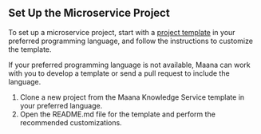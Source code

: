 <?xml version="1.0" encoding="utf-8"?>
<html xmlns:MadCap="http://www.madcapsoftware.com/Schemas/MadCap.xsd" MadCap:lastBlockDepth="6" MadCap:lastHeight="349" MadCap:lastWidth="1863" class="task">
    <head><title>Set Up the Microservice Project</title>
    </head>
    <body>
        <h2>Set Up the Microservice Project</h2>
        <p class="BodyText">To set up a microservice project, start with a <a href="AboutKnowledgeServiceTemplates.htm" target="_self">project template</a> in your preferred programming language, and follow the instructions to customize the template.</p>
        <p class="Note">If your preferred programming language is not available, Maana can work with you to develop a template or send a pull request to include the language.</p>
        <ol>
            <li>Clone a new project from the Maana Knowledge Service template in your preferred language.</li>
            <li>Open the README.md file for the template and perform the recommended customizations.</li>
        </ol>
    </body>
</html>
